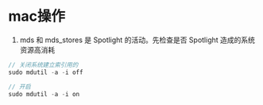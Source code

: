 # mac操作
1. mds 和 mds_stores 是 Spotlight 的活动。先检查是否 Spotlight 造成的系统资源高消耗
```js
// 关闭系统建立索引用的
sudo mdutil -a -i off

// 开启
sudo mdutil -a -i on
```
